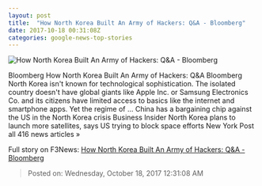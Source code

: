```yaml
---
layout: post
title:  "How North Korea Built An Army of Hackers: Q&A - Bloomberg"
date: 2017-10-18 00:31:08Z
categories: google-news-top-stories
---
```


![How North Korea Built An Army of Hackers: Q&A - Bloomberg](https://assets.bwbx.io/images/users/iqjWHBFdfxIU/i4R_H9MavEjk/v0/1200x1200.jpg)

Bloomberg How North Korea Built An Army of Hackers: Q&A Bloomberg North Korea isn't known for technological sophistication. The isolated country doesn't have global giants like Apple Inc. or Samsung Electronics Co. and its citizens have limited access to basics like the internet and smartphone apps. Yet the regime of ... China has a bargaining chip against the US in the North Korea crisis Business Insider North Korea plans to launch more satellites, says US trying to block space efforts New York Post all 416 news articles »


Full story on F3News: [How North Korea Built An Army of Hackers: Q&A - Bloomberg](http://www.f3nws.com/n/hpTsCC)

> Posted on: Wednesday, October 18, 2017 12:31:08 AM
